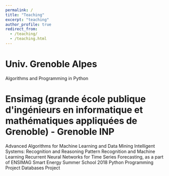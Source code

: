 ```yaml
---
permalink: /
title: "Teaching"
excerpt: "teaching"
author_profile: true
redirect_from: 
  - /teaching/
  - /teaching.html
---
```



Univ. Grenoble Alpes
======
Algorithms and Programming in Python 


Ensimag (grande école publique d'ingénieurs en informatique et mathématiques appliquées de Grenoble) - Grenoble INP
======
Advanced Algorithms for Machine Learning and Data Mining
Intelligent Systems: Recognition and Reasoning
Pattern Recognition and Machine Learning
Recurrent Neural Networks for Time Series Forecasting, as a part of ENSIMAG Smart Energy Summer School 2018
Python Programming Project
Databases Project
